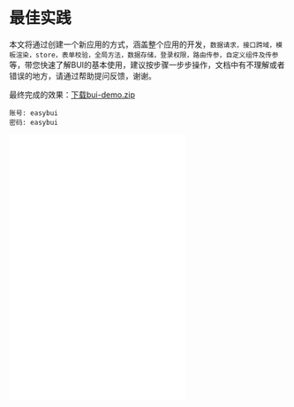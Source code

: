 
# 最佳实践

本文将通过创建一个新应用的方式，涵盖整个应用的开发，`数据请求，接口跨域，模板渲染，store，表单校验，全局方法，数据存储，登录权限，路由传参，自定义组件及传参`等，带您快速了解BUI的基本使用，建议按步骤一步步操作，文档中有不理解或者错误的地方，请通过帮助提问反馈，谢谢。

最终完成的效果：[下载bui-demo.zip](/examples/chapter3/bui-demo.zip ':ignore')

```
账号: easybui 
密码: easybui 
```

<iframe width="320" height="480" src="examples/chapter3/bui-demo/dist/index.html" allowfullscreen="allowfullscreen" frameborder="0"></iframe>
